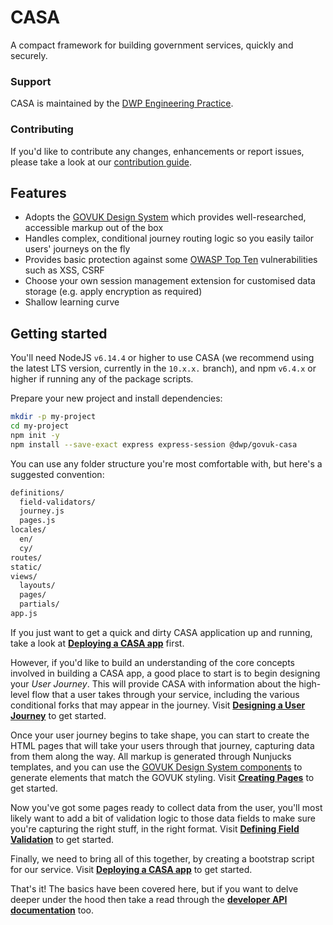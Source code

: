 # CASA

A compact framework for building government services, quickly and securely.

### Support

CASA is maintained by the [DWP Engineering Practice](mailto:open-source@engineering.digital.dwp.gov.uk).

### Contributing

If you'd like to contribute any changes, enhancements or report issues, please take a look at our [contribution guide](CONTRIBUTING.md).

## Features

* Adopts the [GOVUK Design System](https://design-system.service.gov.uk/) which provides well-researched, accessible markup out of the box
* Handles complex, conditional journey routing logic so you easily tailor users' journeys on the fly
* Provides basic protection against some [OWASP Top Ten](https://www.owasp.org/index.php/Category:OWASP_Top_Ten_Project) vulnerabilities such as XSS, CSRF
* Choose your own session management extension for customised data storage (e.g. apply encryption as required)
* Shallow learning curve

## Getting started

You'll need NodeJS `v6.14.4` or higher to use CASA (we recommend using the latest LTS version, currently in the `10.x.x.` branch), and npm `v6.4.x` or higher if running any of the package scripts.

Prepare your new project and install dependencies:
```bash
mkdir -p my-project
cd my-project
npm init -y
npm install --save-exact express express-session @dwp/govuk-casa
```

You can use any folder structure you're most comfortable with, but here's a suggested convention:
```bash
definitions/
  field-validators/
  journey.js
  pages.js
locales/
  en/
  cy/
routes/
static/
views/
  layouts/
  pages/
  partials/
app.js
```

If you just want to get a quick and dirty CASA application up and running, take a look at **[Deploying a CASA app](docs/deploying.md)** first.

However, if you'd like to build an understanding of the core concepts involved in building a CASA app, a good place to start is to begin designing your _User Journey_. This will provide CASA with information about the high-level flow that a user takes through your service, including the various conditional forks that may appear in the journey. Visit **[Designing a User Journey](docs/user-journey.md)** to get started.

Once your user journey begins to take shape, you can start to create the HTML pages that will take your users through that journey, capturing data from them along the way. All markup is generated through Nunjucks templates, and you can use the [GOVUK Design System components](https://design-system.service.gov.uk/components/) to generate elements that match the GOVUK styling. Visit **[Creating Pages](docs/page-markup.md)** to get started.

Now you've got some pages ready to collect data from the user, you'll most likely want to add a bit of validation logic to those data fields to make sure you're capturing the right stuff, in the right format. Visit **[Defining Field Validation](docs/field-validation.md)** to get started.

Finally, we need to bring all of this together, by creating a bootstrap script for our service. Visit **[Deploying a CASA app](docs/deploying.md)** to get started.

That's it! The basics have been covered here, but if you want to delve deeper under the hood then take a read through the **[developer API documentation](docs/api.md)** too.
